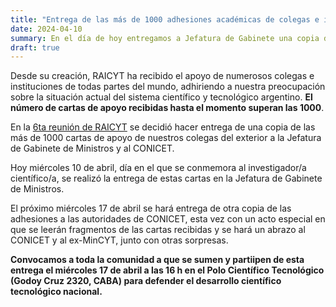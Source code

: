 ```yaml
---
title: "Entrega de las más de 1000 adhesiones académicas de colegas e instituciones del exterior."
date: 2024-04-10
summary: En el día de hoy entregamos a Jefatura de Gabinete una copia de las más de 1000 cartas de apoyo a la Ciencia y Tecnología Argentina recibidas de colegas e instituciones del exterior. Convocamos a toda la comunidad este miércoles 17 de abril a las 16 h a que nos acompañen en el Polo Científico para realizar la entrega a las autoridades del CONICET.
draft: true
---
```


Desde su creación, RAICYT ha recibido el apoyo de numerosos colegas e instituciones de todas partes del mundo, adhiriendo a nuestra preocupación sobre la situación actual del sistema científico y tecnológico argentino. **El número de cartas de apoyo recibidas hasta el momento superan las 1000**.

En la [6ta reunión de RAICYT](Resumen6TAreunion.pdf) se decidió hacer entrega de una copia de las más de 1000 cartas de apoyo de nuestros colegas del exterior a la Jefatura de Gabinete de Ministros y al CONICET. 

Hoy miércoles 10 de abril, día en el que se conmemora al investigador/a científico/a, se realizó la entrega de estas cartas en la Jefatura de Gabinete de Ministros.

El próximo miércoles 17 de abril se hará entrega de otra copia de las adhesiones a las autoridades de CONICET, esta vez con un acto especial en que se leerán fragmentos de las cartas recibidas y se hará un abrazo al CONICET y al ex-MinCYT, junto con otras sorpresas. 

**Convocamos a toda la comunidad a que se sumen y partiipen de esta entrega el miércoles 17 de abril a las 16 h en el Polo Científico Tecnológico (Godoy Cruz 2320, CABA) para defender el desarrollo científico tecnológico nacional.**


